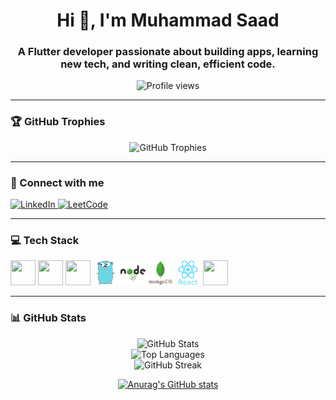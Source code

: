 <h1 align="center">Hi 👋, I'm Muhammad Saad</h1>
<h3 align="center">A Flutter developer passionate about building apps, learning new tech, and writing clean, efficient code.</h3>

<p align="center">
  <img src="https://komarev.com/ghpvc/?username=m-saad-0&label=Profile%20views&color=0e75b6&style=flat" alt="Profile views" />
</p>

---

### 🏆 GitHub Trophies
<p align="center">
  <img src="https://github-profile-trophy.vercel.app/?username=m-saad-0&theme=algolia&margin-w=10&no-frame=true" alt="GitHub Trophies" />
</p>

---

### 🔗 Connect with me
<p align="left">
  <a href="https://www.linkedin.com/in/muhammad-saad-a583b9230/" target="_blank">
    <img src="https://raw.githubusercontent.com/rahuldkjain/github-profile-readme-generator/master/src/images/icons/Social/linked-in-alt.svg" alt="LinkedIn" width="40" height="30"/>
  </a>
  <a href="https://www.leetcode.com/m-saad-0" target="_blank">
    <img src="https://raw.githubusercontent.com/rahuldkjain/github-profile-readme-generator/master/src/images/icons/Social/leet-code.svg" alt="LeetCode" width="40" height="30"/>
  </a>
</p>

---

### 💻 Tech Stack
<p align="left">
  <a href="https://flutter.dev" target="_blank" rel="noreferrer"><img src="https://www.vectorlogo.zone/logos/flutterio/flutterio-icon.svg" width="40" height="40"/></a>
  <a href="https://dart.dev" target="_blank" rel="noreferrer"><img src="https://www.vectorlogo.zone/logos/dartlang/dartlang-icon.svg" width="40" height="40"/></a>
  <a href="https://firebase.google.com/" target="_blank" rel="noreferrer"><img src="https://www.vectorlogo.zone/logos/firebase/firebase-icon.svg" width="40" height="40"/></a>
  <a href="https://golang.org" target="_blank" rel="noreferrer"><img src="https://raw.githubusercontent.com/devicons/devicon/master/icons/go/go-original.svg" width="40" height="40"/></a>
  <a href="https://nodejs.org" target="_blank" rel="noreferrer"><img src="https://raw.githubusercontent.com/devicons/devicon/master/icons/nodejs/nodejs-original-wordmark.svg" width="40" height="40"/></a>
  <a href="https://www.mongodb.com/" target="_blank" rel="noreferrer"><img src="https://raw.githubusercontent.com/devicons/devicon/master/icons/mongodb/mongodb-original-wordmark.svg" width="40" height="40"/></a>
  <a href="https://reactjs.org/" target="_blank" rel="noreferrer"><img src="https://raw.githubusercontent.com/devicons/devicon/master/icons/react/react-original-wordmark.svg" width="40" height="40"/></a>
  <a href="https://git-scm.com/" target="_blank" rel="noreferrer"><img src="https://www.vectorlogo.zone/logos/git-scm/git-scm-icon.svg" width="40" height="40"/></a>
</p>

---

### 📊 GitHub Stats

<div align="center">

<!-- LIGHT MODE -->
<picture>
  <source 
    srcset="https://github-readme-stats.vercel.app/api?username=m-saad-0&show_icons=true&theme=default"
    media="(prefers-color-scheme: light)"
  />
  <img src="https://github-readme-stats.vercel.app/api?username=m-saad-0&show_icons=true&theme=radical" alt="GitHub Stats"/>
</picture>

<br/>

<!-- TOP LANGUAGES -->
<picture>
  <source 
    srcset="https://github-readme-stats.vercel.app/api/top-langs/?username=m-saad-0&layout=compact&theme=default"
    media="(prefers-color-scheme: light)"
  />
  <img src="https://github-readme-stats.vercel.app/api/top-langs/?username=m-saad-0&layout=compact&theme=radical" alt="Top Languages"/>
</picture>

<br/>

<!-- FIXED STREAK STATS -->
<picture>
  <source 
    srcset="https://streak-stats.demolab.com?user=m-saad-0&theme=default"
    media="(prefers-color-scheme: light)"
  />
  <img src="https://streak-stats.demolab.com?user=m-saad-0&theme=radical" alt="GitHub Streak"/>
</picture>

[![Anurag's GitHub stats](https://github-readme-stats.vercel.app/api?username=m-saad-0)](https://github.com/anuraghazra/github-readme-stats)

</div>

